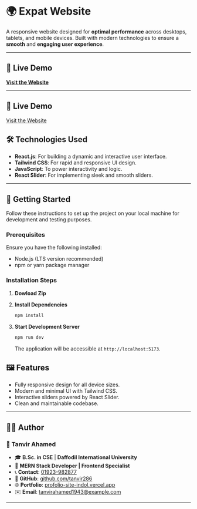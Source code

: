 # 🌍 **Expat Website**

A responsive website designed for **optimal performance** across desktops, tablets, and mobile devices. Built with modern technologies to ensure a **smooth** and **engaging user experience**.

---

## 🚀 **Live Demo**
[**Visit the Website**](https://expact-website.vercel.app/)

---



## 🚀 Live Demo
[Visit the Website](https://expact-website.vercel.app/)

## 🛠️ Technologies Used
- **React.js**: For building a dynamic and interactive user interface.
- **Tailwind CSS**: For rapid and responsive UI design.
- **JavaScript**: To power interactivity and logic.
- **React Slider**: For implementing sleek and smooth sliders.

---

## 📝 Getting Started
Follow these instructions to set up the project on your local machine for development and testing purposes.

### Prerequisites
Ensure you have the following installed:
- Node.js (LTS version recommended)
- npm or yarn package manager

### Installation Steps
1. **Dowload Zip**
   

2. **Install Dependencies**
   ```bash
   npm install
   ```

3. **Start Development Server**
   ```bash
   npm run dev
   ```
   The application will be accessible at `http://localhost:5173`.


## 🖼️ Features
- Fully responsive design for all device sizes.
- Modern and minimal UI with Tailwind CSS.
- Interactive sliders powered by React Slider.
- Clean and maintainable codebase.

---

## 👨‍💻 **Author**

### 🚀 **Tanvir Ahamed**
- 🎓 **B.Sc. in CSE** | **Daffodil International University**  
- 💼 **MERN Stack Developer | Frontend Specialist**  
- 📞 **Contact**: [01923-982877](tel:+8801923982877)  
- 🔗 **GitHub**: [github.com/tanvir286](https://github.com/tanvir286)  
- 🌐 **Portfolio**: [profolio-site-indol.vercel.app](https://profolio-site-indol.vercel.app/home)  
- ✉️ **Email**: [tanvirahamed1943@example.com](mailto:tanvirahamed1943@example.com)

---

